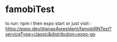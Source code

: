# famobiTest
to run: npm i then expo start or just visit : https://expo.dev/@anas4president/famobiRNTest?serviceType=classic&distribution=expo-go
